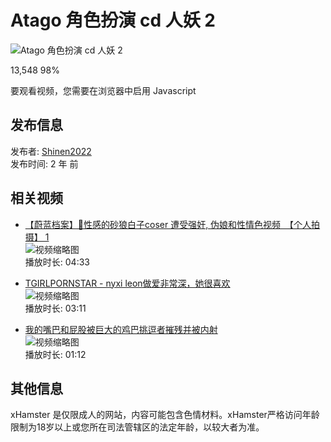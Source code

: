 # Atago 角色扮演 cd 人妖 2

![Atago 角色扮演 cd 人妖 2](https://thumb-nss.xhcdn.com/a/NO7gwekh5AsAyqkIdMibfg/025/799/781/1280x720.17368821.jpg)

13,548 98%

要观看视频，您需要在浏览器中启用 Javascript

## 发布信息
发布者: [Shinen2022](https://zh.xhamster.com/users/shinen2022)  
发布时间: 2 年 前

## 相关视频
- [【蔚蓝档案】💙性感的砂狼白子coser 遭受强奸, 伪娘和性情色视频　【个人拍摄】 1](https://zh.xhamster.com/videos/blue-archive-shiroko-cosplayer-get-fucked-asian-hentai-shemale-cosplay-1-xhjClgr)  
  ![视频缩略图](https://thumb-nss.xhcdn.com/a/NO7gwekh5AsAyqkIdMibfg/025/799/781/1280x720.17368821.jpg)  
  播放时长: 04:33

- [TGIRLPORNSTAR - nyxi leon做爱非常深，她很喜欢](https://zh.xhamster.com/videos/tgirlpornstar-nyxi-leon-fucks-so-deep-she-loves-it-xhUYiBz)  
  ![视频缩略图](https://thumb-nss.xhcdn.com/a/ZyIUSc90UXGge4V0k3jWNw/025/591/881/1280x720.17333741.jpg)  
  播放时长: 03:11

- [我的嘴巴和屁股被巨大的鸡巴挑逗者摧残并被内射](https://zh.xhamster.com/videos/getting-my-mouth-and-ass-destroyed-and-creampied-by-a-huge-cock-teaser-xhAfk3n)  
  ![视频缩略图](https://thumb-nss.xhcdn.com/a/OY7g97FalCfzK5XALvKkOA/025/057/265/1280x720.17243420.jpg)  
  播放时长: 01:12

## 其他信息
xHamster 是仅限成人的网站，内容可能包含色情材料。xHamster严格访问年龄限制为18岁以上或您所在司法管辖区的法定年龄，以较大者为准。